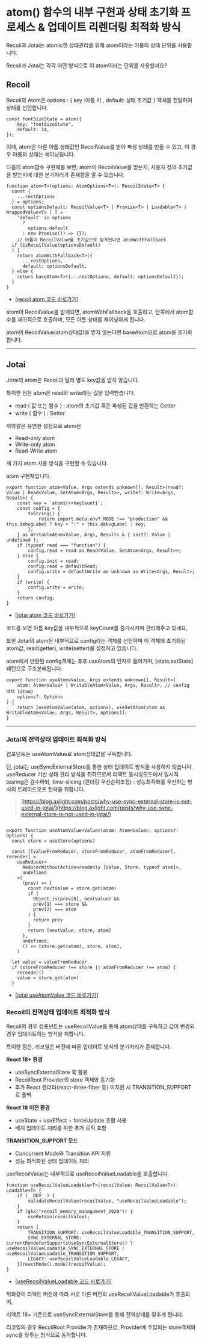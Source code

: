 # atom() 함수의 내부 구현과 상태 초기화 프로세스 & 업데이트 리렌더링 최적화 방식

Recoil과 Jotai는 atomic한 상태관리를 위해 atom이라는 이름의 상태 단위를 사용합니다.

Recoil과 Jotai는 각각 어떤 방식으로 이 atom이라는 단위를 사용할까요?

## Recoil

Recoil의 Atom은 options : { key :아톰 키 , default: 상태 초기값 } 객체를 전달하여 상태를 선언합니다.

```tsx
const fontSizeState = atom({
	key: "fontSizeState",
	default: 14,
});
```

이때, atom은 다른 아톰 상태값인 RecoilValue를 받아 파생 상태를 만들 수 있고, 이 경우 아톰의 상태는 체이닝됩니다.

다음의 atom함수 구현체를 보면, atom이 RecoilValue를 받는지, 사용자 정의 초기값을 받는지에 대한 분기처리가 존재함을 알 수 있습니다.

```tsx
function atom<T>(options: AtomOptions<T>): RecoilState<T> {
  const {
    ...restOptions
  } = options;
  const optionsDefault: RecoilValue<T> | Promise<T> | Loadable<T> | WrappedValue<T> | T =
    'default' in options
      ?
        options.default
      : new Promise(() => {});
	// 아톰이 RecoilValue를 초기값으로 받게된다면 atomWithFallback
  if (isRecoilValue(optionsDefault)
  ) {
    return atomWithFallback<T>({
      ...restOptions,
      default: optionsDefault,
  } else {
    return baseAtom<T>({...restOptions, default: optionsDefault});
  }
}
```
- [\[recoil atom 코드 바로가기\]](https://github.com/facebookexperimental/Recoil/blob/main/packages/recoil/recoil_values/Recoil_atom.js#L611)

atom이 RecoilValue를 받게되면, atomWithFallback을 호출하고, 안쪽에서 atom함수를 재귀적으로 호출하며, 모든 아톰 상태를 체이닝하게 됩니다.

atom이 RecoilValue(atom상태값)을 받지 않는다면 baseAtom으로 atom을 초기화합니다.

---

## Jotai

Jotai의 atom은 Recoil과 달리 별도 key값을 받지 않습니다.

특이한 점은 atom은 read와 write라는 값을 입력받습니다.

-   read ( 값 또는 함수 ) : atom의 초기값 혹은 파생된 값을 반환하는 Getter
-   write ( 함수 ) : Setter

위와같은 유연한 설정으로 atom은

-   Read-only atom
-   Write-only atom
-   Read-Write atom

세 가지 atom 사용 방식을 구현할 수 있습니다.

atom 구현체입니다.

```tsx
export function atom<Value, Args extends unknown[], Result>(read?: Value | Read<Value, SetAtom<Args, Result>>, write?: Write<Args, Result>) {
	const key = `atom${++keyCount}`;
	const config = {
		toString() {
			return import.meta.env?.MODE !== "production" && this.debugLabel ? key + ":" + this.debugLabel : key;
		},
	} as WritableAtom<Value, Args, Result> & { init?: Value | undefined };
	if (typeof read === "function") {
		config.read = read as Read<Value, SetAtom<Args, Result>>;
	} else {
		config.init = read;
		config.read = defaultRead;
		config.write = defaultWrite as unknown as Write<Args, Result>;
	}
	if (write) {
		config.write = write;
	}
	return config;
}
```
- [\[jotai atom 코드 바로가기\]](https://github.com/pmndrs/jotai/blob/main/src/vanilla/atom.ts)

코드를 보면 아톰 key값을 내부적으로 keyCount를 증가시키며 관리해주고 있네요,

또한 Jotai의 atom은 내부적으로 config라는 객체를 선언하며 이 객체에 초기화된 atom값, read(getter), write(setter)를 설정하고 있습니다.

atom에서 반환된 config객체는 추후 useAtom의 인자로 들어가며, [state,setState] 패턴으로 구조분해됩니다.

```tsx
export function useAtom<Value, Args extends unknown[], Result>(
	atom: Atom<Value> | WritableAtom<Value, Args, Result>, // config 객체 (atom)
	options?: Options
) {
	return [useAtomValue(atom, options), useSetAtom(atom as WritableAtom<Value, Args, Result>, options)];
}
```

---

### Jotai의 전역상태 업데이트 최적화 방식

컴포넌트는 useAtomValue로 atom상태값을 구독합니다.

단, jotai는 useSyncExternalStore를 통한 상태 업데이트 방식을 사용하지 않습니다. useReducer 기반 상태 관리 방식을 취하므로써 리액트 동시성모드에서 일시적 tearing은 감수하되, time-slicing (렌더링 우선순위조정) : 성능최적화를 우선하는 방식의 트레이드오프 전략을 취합니다.

> [https://blog.axlight.com/posts/why-use-sync-external-store-is-not-used-in-jotai/](https://blog.axlight.com/posts/why-use-sync-external-store-is-not-used-in-jotai/)

```tsx

export function useAtomValue<Value>(atom: Atom<Value>, options?: Options) {
  const store = useStore(options)

  const [[valueFromReducer, storeFromReducer, atomFromReducer], rerender] =
    useReducer<
      ReducerWithoutAction<readonly [Value, Store, typeof atom]>,
      undefined
    >(
      (prev) => {
        const nextValue = store.get(atom)
        if (
          Object.is(prev[0], nextValue) &&
          prev[1] === store &&
          prev[2] === atom
        ) {
          return prev
        }
        return [nextValue, store, atom]
      },
      undefined,
      () => [store.get(atom), store, atom],
    )

  let value = valueFromReducer
  if (storeFromReducer !== store || atomFromReducer !== atom) {
    rerender()
    value = store.get(atom)
  }
```
- [\[jotai useAtomValue 코드 바로가기\]](https://github.com/pmndrs/jotai/blob/main/src/react/useAtomValue.ts)

### Recoil의 전역상태 업데이트 최적화 방식

Recoil의 경우 컴포넌트는 useRecoilValue를 통해 atom상태를 구독하고 값이 변경되 경우 업데이트하는 방식을 취합니다.

특이한 점은, 리코일은 버전에 따른 업데이트 방식의 분기처리가 존재합니다.

**React 18+ 환경**

-   useSyncExternalStore 훅 활용
-   RecoilRoot Provider의 store 객체와 동기화
-   추가 React 렌더러(react-three-fiber 등) 미지원 시 TRANSITION_SUPPORT로 폴백

**React 18 이전 환경**

-   useState + useEffect + forceUpdate 조합 사용
-   배치 업데이트 처리를 위한 추가 로직 포함

**TRANSITION_SUPPORT 모드**

-   Concurrent Mode와 Transition API 지원
-   성능 최적화된 상태 업데이트 처리

useRecoilValue는 내부적으로 useRecoilValueLoadable을 호출합니다. 
```tsx
function useRecoilValueLoadable<T>(recoilValue: RecoilValue<T>): Loadable<T> {
	if (__DEV__) {
		validateRecoilValue(recoilValue, "useRecoilValueLoadable");
	}
	if (gkx("recoil_memory_managament_2020")) {
		useRetain(recoilValue);
	}
	return {
		TRANSITION_SUPPORT: useRecoilValueLoadable_TRANSITION_SUPPORT,
		SYNC_EXTERNAL_STORE: currentRendererSupportsUseSyncExternalStore() ? useRecoilValueLoadable_SYNC_EXTERNAL_STORE : useRecoilValueLoadable_TRANSITION_SUPPORT,
		LEGACY: useRecoilValueLoadable_LEGACY,
	}[reactMode().mode](recoilValue);
}
```
- [\[useRecoilValueLoadable 코드 바로가기\]](https://github.com/facebookexperimental/Recoil/blob/main/packages/recoil/hooks/Recoil_Hooks.js)

위와같이 리액트 버전에 따라 서로 다른 버전의 useRecoilValueLoadable가 호출되며,

리액트 18+ 기준으로 useSyncExternalStore를 통해 전역상태를 맞추게 됩니다.

리코일의 경우 RecoilRoot Provider가 존재하므로, Provider에 주입되는 store객체와 sync를 맞추는 방식으로 동작합니다.
